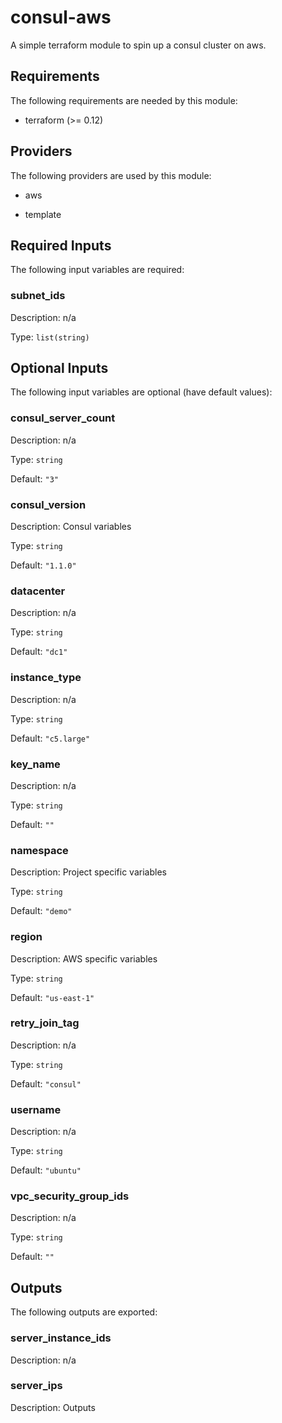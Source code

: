 # consul-aws
A simple terraform module to spin up a consul cluster on aws.
## Requirements

The following requirements are needed by this module:

- terraform (>= 0.12)

## Providers

The following providers are used by this module:

- aws

- template

## Required Inputs

The following input variables are required:

### subnet\_ids

Description: n/a

Type: `list(string)`

## Optional Inputs

The following input variables are optional (have default values):

### consul\_server\_count

Description: n/a

Type: `string`

Default: `"3"`

### consul\_version

Description: Consul variables

Type: `string`

Default: `"1.1.0"`

### datacenter

Description: n/a

Type: `string`

Default: `"dc1"`

### instance\_type

Description: n/a

Type: `string`

Default: `"c5.large"`

### key\_name

Description: n/a

Type: `string`

Default: `""`

### namespace

Description: Project specific variables

Type: `string`

Default: `"demo"`

### region

Description: AWS specific variables

Type: `string`

Default: `"us-east-1"`

### retry\_join\_tag

Description: n/a

Type: `string`

Default: `"consul"`

### username

Description: n/a

Type: `string`

Default: `"ubuntu"`

### vpc\_security\_group\_ids

Description: n/a

Type: `string`

Default: `""`

## Outputs

The following outputs are exported:

### server\_instance\_ids

Description: n/a

### server\_ips

Description: Outputs

